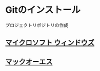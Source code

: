 # Gitのインストール

プロジェクトリポジトリの作成

## [マイクロソフト ウィンドウズ](https://github.com/ghsumiyasu/Git-GitHub/blob/main/README-Windows-Git-GitHub-jp.md)
## [マックオーエス](https://github.com/ghsumiyasu/Git-GitHub/blob/main/README-macOS-Git-GitHub-jp.md)